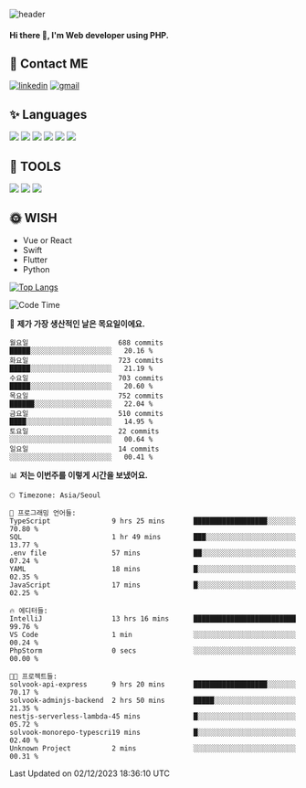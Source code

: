 ![header](https://capsule-render.vercel.app/api?type=waving&color=auto&height=300&section=header&text=Elin&fontSize=90&animation=twinkling)

#### Hi there 👋, I'm <b>Web developer</b> using PHP. ####

<!--
- 🔭 I’m currently working on Uniwill
- 🌱 I’m currently learning Vue or React or Python.
-->

<!---#### I am PHP developer --->

## 💌 Contact ME ###
[<img src='https://img.shields.io/badge/-EunjiKo-%230A66C2?style=flat-square&logo=LinkedIn&logoColor=white' alt='linkedin'>](https://www.linkedin.com/in/https://www.linkedin.com/in/eunji-ko-00a907164//)  [<img src='https://img.shields.io/badge/-einee214%40gmail.com-%23EA4335?style=flat-square&logo=Gmail&logoColor=white' alt='gmail'>](einee214@gmail.com)  


## ✨ Languages
<img src='https://img.shields.io/badge/-PHP-%23777BB4?style=for-the-badge&logo=PHP&logoColor=white'> <img src='https://img.shields.io/badge/-Laravel-%23FF2D20?style=for-the-badge&logo=Laravel&logoColor=white'> <img src='https://img.shields.io/badge/Jquery-%230769AD?style=for-the-badge&logo=Jquery&logoColor=white'> <img src='https://img.shields.io/badge/CSS3-%231572B6?style=for-the-badge&logo=CSS3&logoColor=white'> <img src='https://img.shields.io/badge/Bootstrap-%237952B3?style=for-the-badge&logo=Bootstrap&logoColor=white' > <img src='https://img.shields.io/badge/MySQL-%234479A1?style=for-the-badge&logo=MySQL&logoColor=white' >

## 🌷 TOOLS
<img src='https://img.shields.io/badge/PHPSTORM-%23000000?style=for-the-badge&logo=PhpStorm&logoColor=white' > <img src='https://img.shields.io/badge/GitLab-%23FCA121?style=for-the-badge&logo=GitLab&logoColor=white' > <img src='https://img.shields.io/badge/GitHub-%23181717?style=for-the-badge&logo=GitHub&logoColor=white'>


## 🌞 WISH
- Vue or React
- Swift
- Flutter
- Python


[![Top Langs](https://github-readme-stats.vercel.app/api/top-langs/?username=ein214&layout=compact)](https://github.com/anuraghazra/github-readme-stats)

<!--START_SECTION:waka-->
![Code Time](http://img.shields.io/badge/Code%20Time-3%2C083%20hrs%2023%20mins-blue)

📅 **제가 가장 생산적인 날은 목요일이에요.** 

```text
월요일                      688 commits         █████░░░░░░░░░░░░░░░░░░░░   20.16 % 
화요일                      723 commits         █████░░░░░░░░░░░░░░░░░░░░   21.19 % 
수요일                      703 commits         █████░░░░░░░░░░░░░░░░░░░░   20.60 % 
목요일                      752 commits         ██████░░░░░░░░░░░░░░░░░░░   22.04 % 
금요일                      510 commits         ████░░░░░░░░░░░░░░░░░░░░░   14.95 % 
토요일                      22 commits          ░░░░░░░░░░░░░░░░░░░░░░░░░   00.64 % 
일요일                      14 commits          ░░░░░░░░░░░░░░░░░░░░░░░░░   00.41 % 
```


📊 **저는 이번주를 이렇게 시간을 보냈어요.** 

```text
🕑︎ Timezone: Asia/Seoul

💬 프로그래밍 언어들: 
TypeScript               9 hrs 25 mins       ██████████████████░░░░░░░   70.80 % 
SQL                      1 hr 49 mins        ███░░░░░░░░░░░░░░░░░░░░░░   13.77 % 
.env file                57 mins             ██░░░░░░░░░░░░░░░░░░░░░░░   07.24 % 
YAML                     18 mins             █░░░░░░░░░░░░░░░░░░░░░░░░   02.35 % 
JavaScript               17 mins             █░░░░░░░░░░░░░░░░░░░░░░░░   02.25 % 

🔥 에디터들: 
IntelliJ                 13 hrs 16 mins      █████████████████████████   99.76 % 
VS Code                  1 min               ░░░░░░░░░░░░░░░░░░░░░░░░░   00.24 % 
PhpStorm                 0 secs              ░░░░░░░░░░░░░░░░░░░░░░░░░   00.00 % 

🐱‍💻 프로젝트들: 
solvook-api-express      9 hrs 20 mins       ██████████████████░░░░░░░   70.17 % 
solvook-adminjs-backend  2 hrs 50 mins       █████░░░░░░░░░░░░░░░░░░░░   21.35 % 
nestjs-serverless-lambda-45 mins             █░░░░░░░░░░░░░░░░░░░░░░░░   05.72 % 
solvook-monorepo-typescri19 mins             █░░░░░░░░░░░░░░░░░░░░░░░░   02.40 % 
Unknown Project          2 mins              ░░░░░░░░░░░░░░░░░░░░░░░░░   00.31 % 
```


 Last Updated on 02/12/2023 18:36:10 UTC
<!--END_SECTION:waka-->

<!---![GitHub stats](https://github-readme-stats.vercel.app/api?username=ein214&show_icons=true&theme=dracula)  --->



